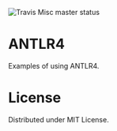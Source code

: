 ![Travis Misc master status](https://travis-ci.org/dzavodnikov/ANTLR4.svg?branch=master)


ANTLR4
======
Examples of using ANTLR4.


License
=======
Distributed under MIT License.
